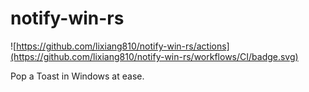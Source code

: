 # notify-win-rs

![https://github.com/lixiang810/notify-win-rs/actions](https://github.com/lixiang810/notify-win-rs/workflows/CI/badge.svg)

Pop a Toast in Windows at ease.
